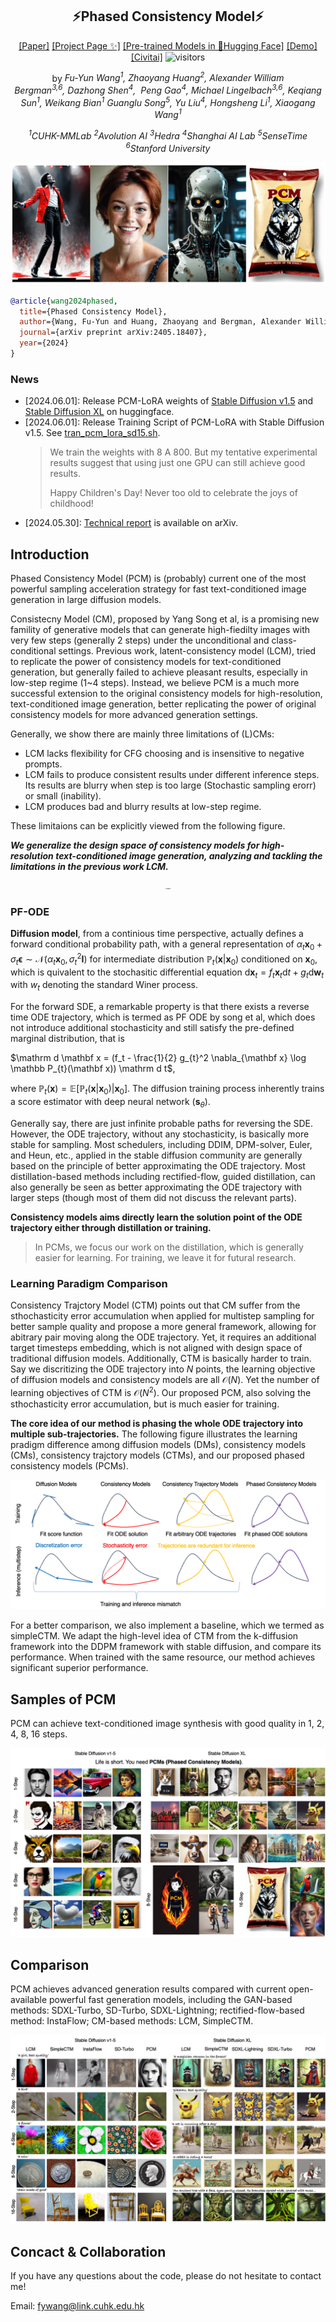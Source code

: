 <div align="center">

## ⚡️Phased Consistency Model⚡️

[[Paper]](https://arxiv.org/pdf/2405.18407) [[Project Page ✨]](https://g-u-n.github.io/projects/pcm/) [[Pre-trained Models in 🤗Hugging Face]](https://huggingface.co/wangfuyun/PCM_SDXL_LoRAs/tree/main) [[Demo]](None) [[Civitai]](https://civitai.com/models/487106/pcm-loras-of-stable-diffusion-xl-for-fast-image-generation)  ![visitors](https://visitor-badge.laobi.icu/badge?page_id=G-U-N.Phased-Consistency-Model)


by *Fu-Yun Wang<sup>1</sup>, Zhaoyang Huang<sup>2</sup>, Alexander William Bergman<sup>3,6</sup>, Dazhong Shen<sup>4</sup>, 
Peng Gao<sup>4</sup>, Michael Lingelbach<sup>3,6</sup>, Keqiang Sun<sup>1</sup>, Weikang Bian<sup>1</sup>
Guanglu Song<sup>5</sup>, Yu Liu<sup>4</sup>, Hongsheng Li<sup>1</sup>, Xiaogang Wang<sup>1</sup>* 

*<sup>1</sup>CUHK-MMLab   <sup>2</sup>Avolution AI   <sup>3</sup>Hedra  <sup>4</sup>Shanghai AI Lab   <sup>5</sup>SenseTime  <sup>6</sup>Stanford University*
</div>

<div align="center">
  <img src="_assets_/teaser/teaser.png" alt="teaser" style="zoom:80%;" />
</div>

```bib
@article{wang2024phased,
  title={Phased Consistency Model},
  author={Wang, Fu-Yun and Huang, Zhaoyang and Bergman, Alexander William and Shen, Dazhong and Gao, Peng and Lingelbach, Michael and Sun, Keqiang and Bian, Weikang and Song, Guanglu and Liu, Yu and others},
  journal={arXiv preprint arXiv:2405.18407},
  year={2024}
}
```

### News
- [2024.06.01]: Release PCM-LoRA weights of [Stable Diffusion v1.5](https://huggingface.co/wangfuyun/PCM_SD15_LoRAs/tree/main) and [Stable Diffusion XL](https://huggingface.co/wangfuyun/PCM_SDXL_LoRAs/tree/main) on huggingface.
- [2024.06.01]: Release Training Script of PCM-LoRA with Stable Diffusion v1.5. See [tran_pcm_lora_sd15.sh](code/text_to_image_sd15/train_pcm_lora_sd15.sh).
  >  We train the weights with 8 A 800. But my tentative experimental results suggest that using just one GPU can still achieve good results.
  > 
  >  Happy Children's Day! Never too old to celebrate the joys of childhood!
- [2024.05.30]: [Technical report](https://arxiv.org/pdf/2405.18407) is available on arXiv.


## Introduction

Phased Consistency Model (PCM) is (probably) current one of the most powerful sampling acceleration strategy for fast text-conditioned image generation in large diffusion models. 

Consistecny Model (CM), proposed by Yang Song et al, is a promising new famility of generative models that can generate high-fiedilty images with very few steps (generally 2 steps) under the unconditional and class-conditional settings.  Previous work, latent-consistency model (LCM), tried to replicate the power of consistency models for text-conditioned generation, but generally failed to achieve pleasant results, especially in low-step regime (1~4 steps). Instead,  we believe PCM is a much more successful extension to the original consistency models for high-resolution, text-conditioned image generation, better replicating the power of original consistency models for more advanced generation settings.

Generally, we show there are mainly three limitations of (L)CMs:

- LCM lacks flexibility for CFG choosing and is insensitive to negative prompts.
- LCM fails to produce consistent results under different inference steps. Its results are blurry when step is too large (Stochastic sampling erorr) or small (inability).
- LCM produces bad and blurry results at low-step regime.

These limitaions can be explicitly viewed from the following figure.

***We generalize the design space of consistency models for high-resolution text-conditioned image generation, analyzing and tackling the limitations in the previous work LCM.***

<div align="center">
  <img src="_assets_/imgs/flaws.png" alt="teaser" style="zoom:15%;" />
</div>



### PF-ODE

**Diffusion model**, from a continious time perspective, actually defines a forward conditional probability path, with a general representation of $\alpha_t \mathbf x_0 + \sigma_t \boldsymbol \epsilon \sim \mathcal N(\alpha_t\mathbf x_0, \sigma_{t}^2\mathbf I)$ for intermediate distribution $\mathbb P_{t}(\mathbf x | \mathbf x_0)$ conditioned on $\mathbf x_0$, which is quivalent to the stochasitic differential equation $\mathrm d\mathbf x_{t} = f_{t} \mathbf x_{t} \mathrm d t + g_{t} \mathrm d \boldsymbol w_{t}$ with $w_{t}$ denoting the standard Winer process.


For the forward SDE, a remarkable property is that there exists a reverse time ODE trajectory, which is termed as PF ODE by song et al, which does not introduce additional stochasticity and still satisfy the pre-defined marginal distribution, that is 

$\mathrm d \mathbf x = (f_t - \frac{1}{2} g_{t}^2 \nabla_{\mathbf x} \log \mathbb P_{t}(\mathbf x)) \mathrm d t$,

where $\mathbb P_{t}(\mathbf x)= \mathbb E\left[\mathbb P_{t}(\mathbf x|\mathbf x_{0})| \mathbf x_{0}\right]$. The diffusion training process inherently trains a score estimator with deep neural network ($\boldsymbol s_{\theta}$). 

Generally say, there are just infinite probable paths for reversing the SDE. However, the ODE trajectory, without any stochasticity, is basically more stable for sampling. Most schedulers, including DDIM, DPM-solver, Euler, and Heun, etc., applied in the stable diffusion community are generally based on the principle of  better approximating the ODE trajectory.  Most distillation-based methods including rectified-flow, guided distillation, can also generally be seen as better approximating the ODE trajectory with larger steps (though most of them did not discuss the relevant parts).

**Consistency models aims directly learn the solution point of the ODE trajectory either through distillation or training.** 

>  In PCMs, we focus our work on the distillation, which is generally easier for learning. For training, we leave it for futural research.

### Learning Paradigm Comparison

Consistency Trajctory Model (CTM) points out that CM suffer from the sthochasticity error accumulation when applied for multistep sampling for better sample quality and propose a more general framework, allowing for abitrary pair moving along the ODE trajectory. Yet, it requires an additional target timesteps embedding, which is not aligned with design space of traditional diffusion models.  Additionally, CTM is basically harder to train. Say we discritizing the ODE trajectory into $N$ points, the learning objective of diffusion models and consistency models are all $\mathcal O( N)$. Yet the number of learning objectives of CTM is $\mathcal O(N^2)$. Our proposed PCM, also solving the sthochasticity error accumulation, but is much easier for training. 

**The core idea of our method is phasing the whole ODE trajectory into multiple sub-trajectories.**  The following figure illustrates the learning pradigm difference among diffusion models (DMs), consistency models (CMs), consistency trajctory models (CTMs), and our proposed phased consistency models (PCMs).



<div align="center">
  <img src="_assets_/imgs/diff.png" alt="teaser" style="zoom:80%;" />
</div>



For a better comparison, we also implement a baseline, which we termed as simpleCTM. We adapt the high-level idea of CTM from the k-diffusion framework into the DDPM framework with stable diffusion, and compare its performance. When trained with the same resource, our method achieves significant superior performance. 



## Samples of PCM

PCM can achieve text-conditioned image synthesis with good quality in 1, 2, 4, 8, 16 steps. 

<div align="center">
  <img src="_assets_/imgs/teaser.png" alt="teaser" style="zoom:80%;" />
</div>

## Comparison

PCM achieves advanced generation results compared with current open-available powerful fast generation models, including the GAN-based methods: SDXL-Turbo, SD-Turbo, SDXL-Lightning; rectified-flow-based method: InstaFlow;  CM-based methods: LCM, SimpleCTM. 

<div align="center">
  <img src="_assets_/imgs/comparison.png" alt="comparison" style="zoom:80%;" />
</div>



## Concact & Collaboration

If you have any questions about the code, please do not hesitate to contact me!

Email: fywang@link.cuhk.edu.hk





